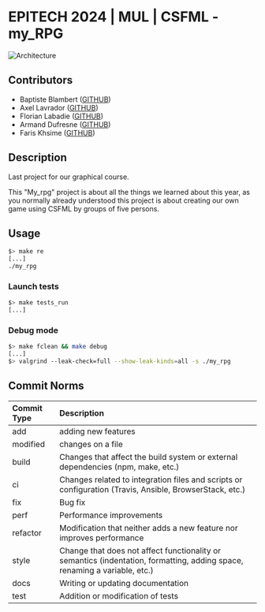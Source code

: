 # EPITECH 2024 | MUL | CSFML - my_RPG

<img src="assets/doc_readme/Epitech_banner.png" alt="Architecture">

## Contributors

- Baptiste Blambert ([GITHUB](https://github.com/baptistebd))
- Axel Lavrador ([GITHUB](https://github.com/Oursegamin))
- Florian Labadie ([GITHUB](https://github.com/florian-labadie))
- Armand Dufresne ([GITHUB](https://github.com/Beezarment))
- Faris Khsime ([GITHUB](https://github.com/fariskhsime))

## Description

Last project for our graphical course.

This "My_rpg" project is about all the things we learned about this year, as you normally already understood this project is about creating our own game using CSFML by groups of five persons.


## Usage

```bash
$> make re
[...]
./my_rpg
```

### Launch tests

```bash
$> make tests_run
[...]
```

### Debug mode

```bash
$> make fclean && make debug
[...]
$> valgrind --leak-check=full --show-leak-kinds=all -s ./my_rpg
```

## Commit Norms

| Commit Type | Description                                                                                                               |
|:------------|:--------------------------------------------------------------------------------------------------------------------------|
| add         | adding new features                                                                                                       |
| modified    | changes on a file                                                                                                         |
| build       | Changes that affect the build system or external dependencies (npm, make, etc.)                                           |
| ci          | Changes related to integration files and scripts or configuration (Travis, Ansible, BrowserStack, etc.)                   |
| fix         | Bug fix                                                                                                                   |
| perf        | Performance improvements                                                                                                  |
| refactor    | Modification that neither adds a new feature nor improves performance                                                     |
| style       | Change that does not affect functionality or semantics (indentation, formatting, adding space, renaming a variable, etc.) |
| docs        | Writing or updating documentation                                                                                         |
| test        | Addition or modification of tests                                                                                         |
